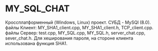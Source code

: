 # MY_SQL_CHAT
Кроссплатформенный (Windows, Linux) проект.
СУБД - MySQl (8.0).
файлы Клиент:  MY_SHA1_client.cpp, MY_SHA1_client.h, TCP_client.cpp.
файлы Сервер:  test.cpp, MY_SQL.cpp, MY_SQL.h, server_chat.cpp, sever_chat.h.
Для хеширования пароля, на стороне клиента использована функция SHA1.
